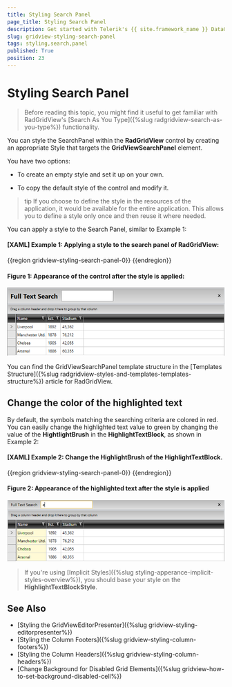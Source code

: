 ```yaml
---
title: Styling Search Panel
page_title: Styling Search Panel
description: Get started with Telerik's {{ site.framework_name }} DataGrid and learn how to create an appropriate style targeting the SearchPanel element.
slug: gridview-styling-search-panel
tags: styling,search,panel
published: True
position: 23
---
```


# Styling Search Panel

>Before reading this topic, you might find it useful to get familiar with RadGridView's [Search As You Type]({%slug radgridview-search-as-you-type%}) functionality.

You can style the SearchPanel within the __RadGridView__ control by creating an appropriate Style that targets the __GridViewSearchPanel__ element.
 
You have two options:

* To create an empty style and set it up on your own.

* To copy the default style of the control and modify it.

>tip If you choose to define the style in the resources of the application, it would be available for the entire application. This allows you to define a style only once and then reuse it where needed.

You can apply a style to the Search Panel, similar to Example 1:

#### __[XAML] Example 1: Applying a style to the search panel of RadGridView:__
{{region gridview-styling-search-panel-0}}
	<Style TargetType="telerik:GridViewSearchPanel">
            <Setter Property="FontSize" Value="20"></Setter>
            <Setter Property="FontWeight" Value="Bold"></Setter>
            <Setter Property="Height" Value="50"></Setter>
	</Style>
{{endregion}}

#### __Figure 1: Appearance of the control after the style is applied:__
![Telerik {{ site.framework_name }} DataGrid search-panel-styled](images/search-panel-styled.PNG)

You can find the GridViewSearchPanel template structure in the [Templates Structure]({%slug radgridview-styles-and-templates-templates-structure%}) article for RadGridView.

## Change the color of the highlighted text 

By default, the symbols matching the searching criteria are colored in red. You can easily change the highlighted text value to green by changing the value of the __HightlightBrush__ in the __HighlightTextBlock__, as shown in Example 2:

#### __[XAML] Example 2: Change the HighlightBrush of the HighlightTextBlock.__
{{region gridview-styling-search-panel-0}}
	<Style TargetType="telerik:HighlightTextBlock">
			<Setter Property="HighlightBrush" Value="Green"/>		
	</Style> 
{{endregion}}

#### __Figure 2: Appearance of the highlighted text after the style is applied__

![Telerik {{ site.framework_name }} DataGrid search-panel-highlight-color](images/search-panel-highlight-color.png)

>If you're using [Implicit Styles]({%slug styling-apperance-implicit-styles-overview%}), you should base your style on the __HighlightTextBlockStyle__.

## See Also
 * [Styling the GridViewEditorPresenter]({%slug gridview-styling-editorpresenter%})
 * [Styling the Column Footers]({%slug gridview-styling-column-footers%})
 * [Styling the Column Headers]({%slug gridview-styling-column-headers%})
 * [Change Background for Disabled Grid Elements]({%slug gridview-how-to-set-background-disabled-cell%})
